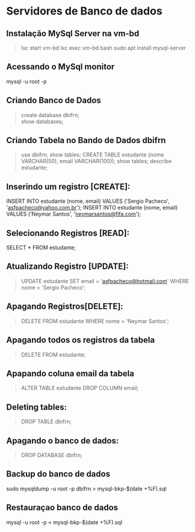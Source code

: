 # Servidores de Banco de dados

## Instalação MySql Server na vm-bd 

> lxc start vm-bd
> lxc exec vm-bd bash 
> sudo apt install mysql-server 

## Acessando o MySql monitor

mysql -u root -p

## Criando Banco de Dados 

> create database dbifrn;   
> show databases;

## Criando Tabela no Bando de Dados dbifrn 

> use dbifrn;
> show tables; 
> CREATE TABLE estudante (nome VARCHAR(50), email VARCHAR(100));
> show tables;
> describe estudante;

## Inserindo um registro [CREATE]: 

INSERT INTO estudante (nome, email) VALUES ('Sergio Pacheco', 'asfpacheco@yahoo.com.br');
INSERT INTO estudante (nome, email) VALUES ('Neymar Santos', 'neymarsantos@fifa.com');


## Selecionando Registros [READ]: 

SELECT * FROM estudante;

## Atualizando Registro [UPDATE]: 

> UPDATE estudante SET email = 'asfpacheco@hotmail.com' WHERE nome = 'Sergio Pacheco';

## Apagando Registros[DELETE]: 

> DELETE FROM estudante WHERE nome = 'Neymar Santos';

## Apagando todos os registros da tabela

> DELETE FROM estudante;

## Apapando coluna email da tabela 

> ALTER TABLE estudante DROP COLUMN email;

## Deleting tables: 

> DROP TABLE dbifrn;

## Apagando o banco de dados: 

> DROP DATABASE dbifrn;

## Backup do banco de dados

sudo mysqldump -u root -p dbifrn > mysql-bkp-$(date +%F).sql

## Restauraçao banco de dados 

mysql -u root -p < mysql-bkp-$(date +%F).sql



